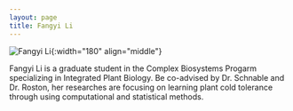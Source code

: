 ```yaml
---
layout: page
title: Fangyi Li
---
```


![Fangyi Li](/images/People_Images/Fangyi.jpg){:width="180" align="middle"}

Fangyi Li is a graduate student in the Complex Biosystems Progarm specializing in Integrated Plant Biology. Be co-advised by Dr. Schnable and Dr. Roston, her researches are focusing on learning plant cold tolerance through using computational and statistical methods.
